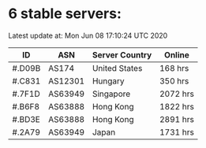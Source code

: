 # 6 stable servers:

Latest update at: Mon Jun 08 17:10:24 UTC 2020

| ID | ASN | Server Country | Online |
| -- | --- | -------------- | ------ |
| #.D09B | AS174 | United States | 168 hrs |
| #.C831 | AS12301 | Hungary | 350 hrs |
| #.7F1D | AS63949 | Singapore | 2072 hrs |
| #.B6F8 | AS63888 | Hong Kong | 1822 hrs |
| #.BD3E | AS63888 | Hong Kong | 2891 hrs |
| #.2A79 | AS63949 | Japan | 1731 hrs |

